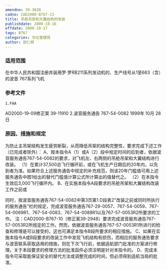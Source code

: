 ```yaml
---
amendno: 39-3030
cadno: CAD2000-B767-13
title: 吊舱吊架和大翼结构的改装
publishdate: 2000-10-16
effdate: 2000-10-17
tags: B767
categories: 华北管理局
author: 邵仁明
---
```


### 适用范围 
在中华人民共和国注册并装用罗·罗RB211系列发动机的、生产线号从1至663（含）的波音 767系列飞机

### 参考文件
    1.FAA 
AD2000-19-09修正案 39-11910
    2.波音服务通告 767-54-0082  1999年 10月 28日


### 原因、措施和规定 
为防止主吊架结构发生疲劳断裂，从而降低吊架的结构完整性，要求完成下述工作（已完成者除外）：
    A、按本指令A（1）或A（2）段中规定时间的后到者，依据波音服务通告767-54-0082的要求，对飞机左、右两侧的吊舱吊架和大翼结构进行改装。 
（1）在累计37,500总飞行循环前，或在飞机生产日期后的20年内，以先到者为准。如果符合上述服务通告中规定的补充规范，则该20年门槛值可用上述服务通告中图1给出的替代门槛值计算公式所计算出的值替代之。 
    （2）在本指令生效后3,000飞行循环内。     B、在实施本指令A段要求的吊舱吊架和大翼结构改装工作之前或
  
同时，按波音服务通告767-54-0082中第3页第1.D段表2"改装之前或同时所执行的服务通告"栏的规定，完成波音服务通告767-29-0057、767-54-0059、767-54-0069R1、767-54-0083、767-54-0088R1以及767-57-0053R2所要求的工作。 
    注：CAD2000-B767-10（修正案39-2948）要求完成波音服务通告767-57-0053R2所规定的工作。然而，依据波音服务通告767-57-0053R1所进行的检查和修理是可以接受的，这也可满足本指令B段所要求的相应措施。 
    C、如果在实施本指令A或B段要求的改装工作中发现飞机结构有损伤，而相应的服务通告要求与波音联系获取适用的措施，则在下次飞行前，依据适航部门批准的方案进行修理。关于本段要求的修理方法的批准函件必须注明是针对本指令的。
    D、完成本指令可采取能保证安全的替代方法或调整完成的时间，但必须得到适航当局的批准。
